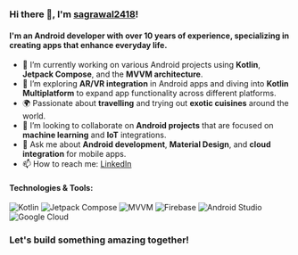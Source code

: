 ### Hi there 👋, I'm [sagrawal2418](https://github.com/sagrawal2418)!

#### I'm an Android developer with over 10 years of experience, specializing in creating apps that enhance everyday life.

- 🔭 I’m currently working on various Android projects using **Kotlin**, **Jetpack Compose**, and the **MVVM architecture**.
- 🌱 I’m exploring **AR/VR integration** in Android apps and diving into **Kotlin Multiplatform** to expand app functionality across different platforms.
- 🌍 Passionate about **travelling** and trying out **exotic cuisines** around the world.
- 👯 I’m looking to collaborate on **Android projects** that are focused on **machine learning** and **IoT** integrations.
- 💬 Ask me about **Android development**, **Material Design**, and **cloud integration** for mobile apps.
- 📫 How to reach me: [LinkedIn](www.linkedin.com/in/sagrawal2418)

#### Technologies & Tools:
![Kotlin](https://img.shields.io/badge/Kotlin-%230095D5.svg?&style=for-the-badge&logo=kotlin&logoColor=white)
![Jetpack Compose](https://img.shields.io/badge/Jetpack%20Compose-%233DDC84.svg?&style=for-the-badge&logo=android&logoColor=white)
![MVVM](https://img.shields.io/badge/MVVM-%23007ACC.svg?&style=for-the-badge&logo=androidstudio&logoColor=white)
![Firebase](https://img.shields.io/badge/Firebase-%23039BE5.svg?&style=for-the-badge&logo=firebase)
![Android Studio](https://img.shields.io/badge/Android_Studio-%233DDC84.svg?&style=for-the-badge&logo=android-studio&logoColor=white)
![Google Cloud](https://img.shields.io/badge/Google_Cloud-%234285F4.svg?&style=for-the-badge&logo=google-cloud&logoColor=white)

### Let's build something amazing together!
